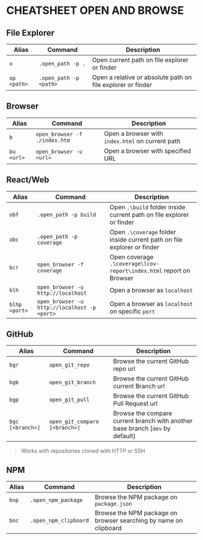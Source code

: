# CHEATSHEET OPEN AND BROWSE

## File Explorer

|Alias|Command|Description|
|---|---|---|
|`o`|`.open_path -p .`|Open current path on file explorer or finder|
|`op <path>`|`.open_path -p <path>`|Open a relative or absolute path on file explorer or finder|

## Browser

|Alias|Command|Description|
|---|---|---|
|`b`|`open_browser -f ./index.htm`|Open a browser with `index.html` on current path|
|`bu <url>`|`open_browser -u <url>`|Open a browser with specified URL|

## React/Web

|Alias|Command|Description|
|---|---|---|
|`obf`|`.open_path -p build`|Open `.\build` folder inside current path on file explorer or finder|
|`obc`|`.open_path -p coverage`|Open `.\coverage` folder inside current path on file explorer or finder|
|`bcr`|`open_browser -f coverage`|Open coverage `.\coverage\lcov-report\index.html` report on Browser|
|`blh`|`open_browser -u http://localhost`|Open a browser as `localhost`|
|`blhp <port>`|`open_browser -u http://localhost -p <port>`|Open a browser as `localhost` on specific `port`|

## GitHub

|Alias|Command|Description|
|---|---|---|
|`bgr`|`open_git_repo`|Browse the current GitHub repo url|
|`bgb`|`open_git_branch`|Browse the current GitHub current Branch url|
|`bgp`|`open_git_pull`|Browse the current GitHub Pull Request url|
|`bgc [<branch>]`|`open_git_compare [<branch>]`|Browse the compare current branch with another base branch [`dev` by default] |

> Works with repositories cloned with HTTP or SSH

## NPM

|Alias|Command|Description|
|---|---|---|
|`bnp`|`.open_npm_package`| Browse the NPM package on `package.json`|
|`bnc`|`.open_npm_clipboard`|Browse the NPM package on browser searching by name on clipboard|
